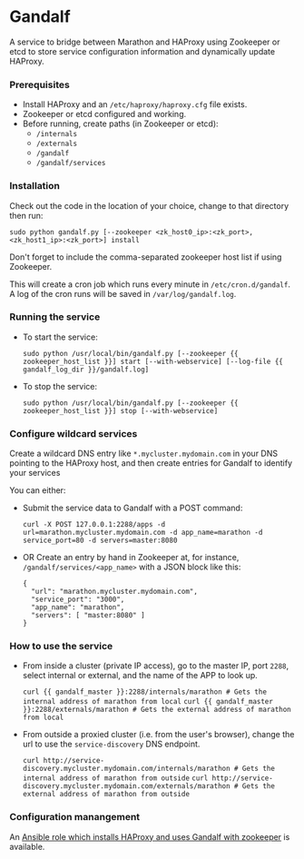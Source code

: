 # Gandalf

A service to bridge between Marathon and HAProxy using Zookeeper or etcd to store service configuration information and dynamically update HAProxy.

### Prerequisites

* Install HAProxy and an `/etc/haproxy/haproxy.cfg` file exists.
* Zookeeper or etcd configured and working.
* Before running, create paths (in Zookeeper or etcd):
    * `/internals`
    * `/externals`
    * `/gandalf`
    * `/gandalf/services`

### Installation

Check out the code in the location of your choice, change to that directory then run: 

`sudo python gandalf.py [--zookeeper <zk_host0_ip>:<zk_port>,<zk_host1_ip>:<zk_port>] install`

Don't forget to include the comma-separated zookeeper host list if using Zookeeper.   

This will create a cron job which runs every minute in `/etc/cron.d/gandalf`.  A log of the cron runs will be saved in `/var/log/gandalf.log`.

### Running the service

* To start the service:

	`sudo python /usr/local/bin/gandalf.py [--zookeeper {{ zookeeper_host_list }}] start [--with-webservice] [--log-file {{ gandalf_log_dir }}/gandalf.log]`

* To stop the service:

    `sudo python /usr/local/bin/gandalf.py [--zookeeper {{ zookeeper_host_list }}] stop [--with-webservice]`

### Configure wildcard services

Create a wildcard DNS entry like `*.mycluster.mydomain.com` in your DNS pointing to the HAProxy host, and then create entries for Gandalf to identify your services

You can either:

* Submit the service data to Gandalf with a POST command:

	`curl -X POST 127.0.0.1:2288/apps -d url=marathon.mycluster.mydomain.com -d app_name=marathon -d service_port=80 -d servers=master:8080`

* OR Create an entry by hand in Zookeeper at, for instance, `/gandalf/services/<app_name>` with a JSON block like this:

    ```
    {
      "url": "marathon.mycluster.mydomain.com", 
      "service_port": "3000",
      "app_name": "marathon",
      "servers": [ "master:8080" ]
    }
    ```

### How to use the service

* From inside a cluster (private IP access), go to the master IP, port `2288`, select internal or external, and the name of the APP to look up.

    `curl {{ gandalf_master }}:2288/internals/marathon # Gets the internal address of marathon from local`
    `curl {{ gandalf_master }}:2288/externals/marathon # Gets the external address of marathon from local`

* From outside a proxied cluster (i.e. from the user's browser), change the url to use the `service-discovery` DNS endpoint.

	`curl http://service-discovery.mycluster.mydomain.com/internals/marathon # Gets the internal address of marathon from outside`
	`curl http://service-discovery.mycluster.mydomain.com/externals/marathon # Gets the external address of marathon from outside`

### Configuration manangement
An [Ansible role which installs HAProxy and uses Gandalf with zookeeper](https://github.com/appsoma/ansible-appsoma-mesos/tree/master/roles/ansible-haProxy) is available.
